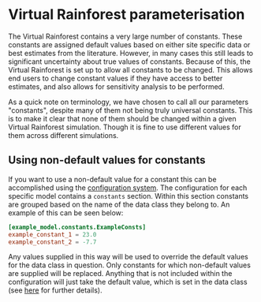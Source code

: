 # Virtual Rainforest parameterisation

The Virtual Rainforest contains a very large number of constants. These constants are
assigned default values based on either site specific data or best estimates from the
literature. However, in many cases this still leads to significant uncertainty about
true values of constants. Because of this, the Virtual Rainforest is set up to allow all
constants to be changed. This allows end users to change constant values if they have
access to better estimates, and also allows for sensitivity analysis to be performed.

As a quick note on terminology, we have chosen to call all our parameters "constants",
despite many of them not being truly universal constants. This is to make it clear that
none of them should be changed within a given Virtual Rainforest simulation. Though it
is fine to use different values for them across different simulations.

## Using non-default values for constants

If you want to use a non-default value for a constant this can be accomplished using the
[configuration system](core/config.md). The configuration for each specific model
contains a `constants` section. Within this section constants are grouped based on the
name of the data class they belong to. An example of this can be seen below:

```toml
[example_model.constants.ExampleConsts]
example_constant_1 = 23.0
example_constant_2 = -7.7
```

Any values supplied in this way will be used to override the default values for the data
class in question. Only constants for which non-default values are supplied will be
replaced. Anything that is not included within the configuration will just take the
default value, which is set in the data class (see
[here](../development/defining_new_models.md) for further details).
